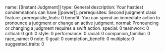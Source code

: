 name: [[Instant Judgment]]
type: General
description: Your hastiest condemnations can have [[power]].
prerequisites: Second judgment class feature.
prerequisite_feats: 0
benefit: You can spend an immediate action to pronounce a judgment or change an active judgment.
normal: Pronouncing or changing a judgment requires a swift action.
special: 0
teamwork: 0
critical: 0
grit: 0
style: 0
performance: 0
racial: 0
companion_familiar: 0
race_name: 0
note: 0
goal: 0
completion_benefit: 0
multiples: 0
suggested_traits: 0
